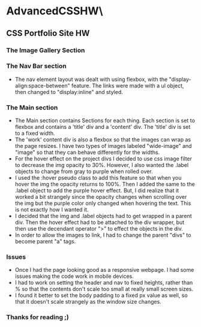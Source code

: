 # AdvancedCSSHW\

## CSS Portfolio Site HW

### The Image Gallery Section


### The Nav Bar section
* The nav element layout was dealt with using flexbox, with the "display-align:space-between" feature. The links were made with a ul object, then changed to "display:inline" and styled.

### The Main section
* The Main section contains Sections for each thing. Each section is set to flexbox and contains a 'title' div and a 'content' div. The 'title' div is set to a fixed width.
* The 'work' content div is also a flexbox so that the images can wrap as the page resizes. I have two types of images labeled "wide-image" and "image" so that they can behave differently for the widths.
* For the hover effect on the project divs I decided to use css image filter to decrease the img opacity to 30%. However, I also wanted the .label objects to change from gray to purple when rolled over.
* I used the :hover pseudo class to add this feature so that when you hover the img the opacity returns to 100%. Then I added the same to the .label object to add the purple hover effect. But, I did realize that it worked a bit strangely since the opacity changes when scrolling over the img but the purple color only changed when hovering the text. This is not exactly how I wanted it.
* I decided that the img and .label objects had to get wrapped in a parent div. Then the hover effect had to be attached to the div wrapper, but then use the decendant operator ">" to effect the objects in the div.
* In order to allow the images to link, I had to change the parent "divs" to become parent "a" tags.

### Issues
* Once I had the page looking good as a responsive webpage. I had some issues making the code work in mobile devices. 
* I had to work on setting the header and nav to fixed heights, rather than % so that the contents don't scale too small at really small screen sizes.
* I found it better to set the body padding to a fixed px value as well, so that it doesn't scale strangely as the window size changes.

### Thanks for reading ;)